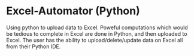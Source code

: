 # Excel-Automator (Python)

Using python to upload data to Excel. Poweful computations which would be tedious to complete in Excel are done in Python, and then uploaded to Excel. The user has the ability to upload/delete/update data on Excel all from their Python IDE.
